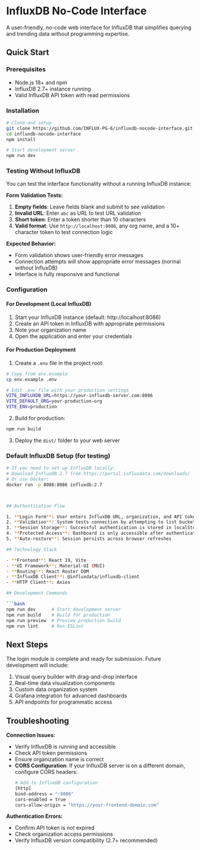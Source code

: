 # InfluxDB No-Code Interface

A user-friendly, no-code web interface for InfluxDB that simplifies querying and trending data without programming expertise.


## Quick Start

### Prerequisites

- Node.js 18+ and npm
- InfluxDB 2.7+ instance running
- Valid InfluxDB API token with read permissions

### Installation

```bash
# Clone and setup
git clone https://github.com/INFLUX-PG-6/influxdb-nocode-interface.git
cd influxdb-nocode-interface
npm install

# Start development server
npm run dev
```

### Testing Without InfluxDB

You can test the interface functionality without a running InfluxDB instance:

**Form Validation Tests:**
1. **Empty fields**: Leave fields blank and submit to see validation
2. **Invalid URL**: Enter `abc` as URL to test URL validation  
3. **Short token**: Enter a token shorter than 10 characters
4. **Valid format**: Use `http://localhost:8086`, any org name, and a 10+ character token to test connection logic

**Expected Behavior:**
- Form validation shows user-friendly error messages
- Connection attempts will show appropriate error messages (normal without InfluxDB)
- Interface is fully responsive and functional

### Configuration

#### For Development (Local InfluxDB)
1. Start your InfluxDB instance (default: http://localhost:8086)
2. Create an API token in InfluxDB with appropriate permissions
3. Note your organization name
4. Open the application and enter your credentials

#### For Production Deployment
1. Create a `.env` file in the project root:
```bash
# Copy from env.example
cp env.example .env

# Edit .env file with your production settings
VITE_INFLUXDB_URL=https://your-influxdb-server.com:8086
VITE_DEFAULT_ORG=your-production-org
VITE_ENV=production
```

2. Build for production:
```bash
npm run build
```

3. Deploy the `dist/` folder to your web server

### Default InfluxDB Setup (for testing)

```bash
# If you need to set up InfluxDB locally:
# Download InfluxDB 2.7 from https://portal.influxdata.com/downloads/
# Or use Docker:
docker run -p 8086:8086 influxdb:2.7



## Authentication Flow

1. **Login Form**: User enters InfluxDB URL, organization, and API token
2. **Validation**: System tests connection by attempting to list buckets
3. **Session Storage**: Successful authentication is stored in localStorage
4. **Protected Access**: Dashboard is only accessible after authentication
5. **Auto-restore**: Session persists across browser refreshes

## Technology Stack

- **Frontend**: React 19, Vite
- **UI Framework**: Material-UI (MUI)
- **Routing**: React Router DOM
- **InfluxDB Client**: @influxdata/influxdb-client
- **HTTP Client**: Axios

## Development Commands

```bash
npm run dev      # Start development server
npm run build    # Build for production
npm run preview  # Preview production build
npm run lint     # Run ESLint
```

## Next Steps

The login module is complete and ready for submission. Future development will include:

1. Visual query builder with drag-and-drop interface
2. Real-time data visualization components
3. Custom data organization system
4. Grafana integration for advanced dashboards
5. API endpoints for programmatic access

## Troubleshooting

**Connection Issues:**
- Verify InfluxDB is running and accessible
- Check API token permissions
- Ensure organization name is correct
- **CORS Configuration**: If your InfluxDB server is on a different domain, configure CORS headers:
  ```bash
  # Add to InfluxDB configuration
  [http]
  bind-address = ":8086"
  cors-enabled = true
  cors-allow-origin = "https://your-frontend-domain.com"
  ```

**Authentication Errors:**
- Confirm API token is not expired
- Check organization access permissions
- Verify InfluxDB version compatibility (2.7+ recommended)